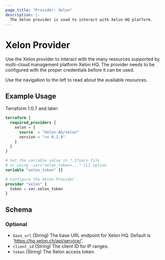 ```yaml
---
page_title: "Provider: Xelon"
description: |-
  The Xelon provider is used to interact with Xelon HQ platform.
---
```


# Xelon Provider

Use the Xelon provider to interact with the many resources supported by
multi-cloud management platform Xelon HQ. The provider needs to be configured
with the proper credentials before it can be used.

Use the navigation to the left to read about the available resources.

## Example Usage

Terraform 1.0.7 and later:

```terraform
terraform {
  required_providers {
    xelon = {
      source  = "Xelon-AG/xelon"
      version = ">= 0.1.0"
    }
  }
}

# Set the variable value in *.tfvars file
# or using -var="xelon_token=..." CLI option
variable "xelon_token" {}

# Configure the Xelon Provider
provider "xelon" {
  token = var.xelon_token
}
```

<!-- schema generated by tfplugindocs -->
## Schema

### Optional

- `base_url` (String) The base URL endpoint for Xelon HQ. Default is 'https://hq.xelon.ch/api/service/'.
- `client_id` (String) The client ID for IP ranges.
- `token` (String) The Xelon access token.

